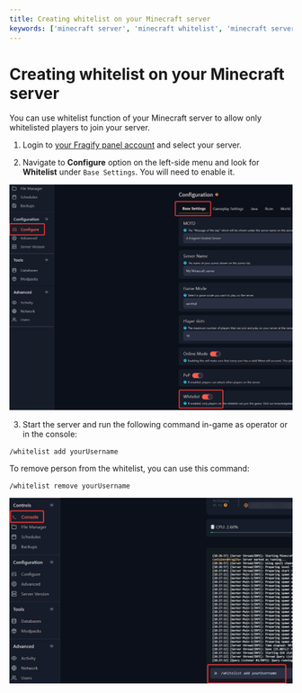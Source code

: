 ```yaml
---
title: Creating whitelist on your Minecraft server
keywords: ['minecraft server', 'minecraft whitelist', 'minecraft server whitelist', 'minecraft', 'enable whitelist minecraft']
--- 
```


# Creating whitelist on your Minecraft server 

You can use whitelist function of your Minecraft server to allow only whitelisted players to join your server.

1. Login to [your Fragify panel account]((VAR::FRAGIFY_URL)) and select your server. 

2. Navigate to **Configure** option on the left-side menu and look for **Whitelist** under `Base Settings`. You will need to enable it. 

![Whitelist](images/whitelist.png)

3. Start the server and run the following command in-game as operator or in the console:
```
/whitelist add yourUsername
```
To remove person from the whitelist, you can use this command:
```
/whitelist remove yourUsername
```

![Whitelist add](images/whitelist-add.png)